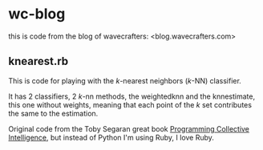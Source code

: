 wc-blog
=======


this is code from the blog of wavecrafters: <blog.wavecrafters.com>


## knearest.rb


This is code for playing with the *k*-nearest neighbors (*k*-NN) classifier.

It has 2 classifiers, 2 *k*-nn methods, the weightedknn and the knnestimate, this one without weights, meaning that each point of the *k* set contributes the same to the estimation.

Original code from the Toby Segaran great book [Programming Collective Intelligence](http://shop.oreilly.com/product/9780596529321.do), but instead of Python I'm using Ruby, I love Ruby.

